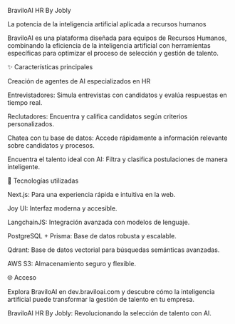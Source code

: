 BraviloAI HR By Jobly

La potencia de la inteligencia artificial aplicada a recursos humanos

BraviloAI es una plataforma diseñada para equipos de Recursos Humanos, combinando la eficiencia de la inteligencia artificial con herramientas específicas para optimizar el proceso de selección y gestión de talento.

✨ Características principales

Creación de agentes de AI especializados en HR

Entrevistadores: Simula entrevistas con candidatos y evalúa respuestas en tiempo real.

Reclutadores: Encuentra y califica candidatos según criterios personalizados.

Chatea con tu base de datos: Accede rápidamente a información relevante sobre candidatos y procesos.

Encuentra el talento ideal con AI: Filtra y clasifica postulaciones de manera inteligente.

🔧 Tecnologías utilizadas

Next.js: Para una experiencia rápida e intuitiva en la web.

Joy UI: Interfaz moderna y accesible.

LangchainJS: Integración avanzada con modelos de lenguaje.

PostgreSQL + Prisma: Base de datos robusta y escalable.

Qdrant: Base de datos vectorial para búsquedas semánticas avanzadas.

AWS S3: Almacenamiento seguro y flexible.

🌐 Acceso

Explora BraviloAI en dev.braviloai.com y descubre cómo la inteligencia artificial puede transformar la gestión de talento en tu empresa.

BraviloAI HR By Jobly: Revolucionando la selección de talento con AI.
